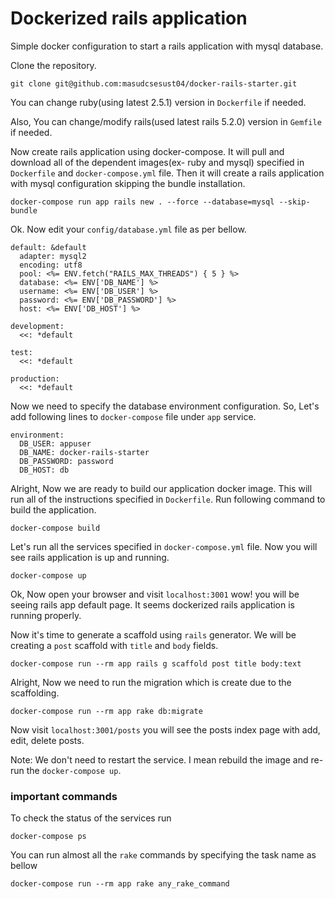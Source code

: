 # Dockerized rails application 

Simple docker configuration to start a rails application with mysql database.

Clone the repository.
```
git clone git@github.com:masudcsesust04/docker-rails-starter.git
```

You can change ruby(using latest 2.5.1) version in ```Dockerfile``` if needed.

Also, You can change/modify rails(used latest rails 5.2.0) version in ```Gemfile``` if needed.

Now create rails application using docker-compose. It will pull and download all of the dependent images(ex- ruby and mysql) 
specified in ```Dockerfile``` and ```docker-compose.yml``` file. Then it will create a rails application with mysql configuration skipping the bundle installation.
```
docker-compose run app rails new . --force --database=mysql --skip-bundle
```

Ok. Now edit your ```config/database.yml``` file as per bellow.
```
default: &default
  adapter: mysql2
  encoding: utf8
  pool: <%= ENV.fetch("RAILS_MAX_THREADS") { 5 } %>
  database: <%= ENV['DB_NAME'] %>
  username: <%= ENV['DB_USER'] %>
  password: <%= ENV['DB_PASSWORD'] %>
  host: <%= ENV['DB_HOST'] %>

development:
  <<: *default

test:
  <<: *default

production:
  <<: *default
```

Now we need to specify the database environment configuration. So, Let's add following lines to ```docker-compose``` file under ```app``` service.
```
environment:
  DB_USER: appuser
  DB_NAME: docker-rails-starter
  DB_PASSWORD: password
  DB_HOST: db
```

Alright, Now we are ready to build our application docker image. This will run all of the instructions specified in ```Dockerfile```. Run following command to build the application.   
```
docker-compose build
``` 

Let's run all the services specified in ```docker-compose.yml``` file. Now you will see rails application is up and running.
```
docker-compose up
```

Ok, Now open your browser and visit ```localhost:3001``` wow! you will be seeing rails app default page. It seems dockerized rails application is running properly.

Now it's time to generate a scaffold using ```rails``` generator. We will be creating a ```post``` scaffold with ```title``` and ```body``` fields.
```
docker-compose run --rm app rails g scaffold post title body:text
```

Alright, Now we need to run the migration which is create due to the scaffolding.
```
docker-compose run --rm app rake db:migrate
```

Now visit ```localhost:3001/posts``` you will see the posts index page with add, edit, delete posts. 

Note: We don't need to restart the service. I mean rebuild the image and re-run the ```docker-compose up```.

### important commands

To check the status of the services run 
```
docker-compose ps
```

You can run almost all the ```rake``` commands by specifying the task name as bellow  
```
docker-compose run --rm app rake any_rake_command
```

